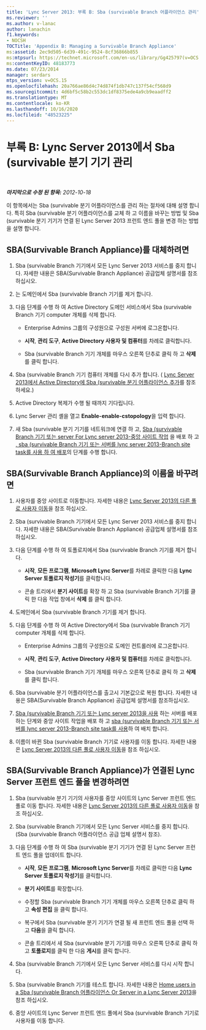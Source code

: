 ```yaml
---
title: 'Lync Server 2013: 부록 B: Sba (survivable Branch 어플라이언스 관리'
ms.reviewer: ''
ms.author: v-lanac
author: lanachin
f1.keywords:
- NOCSH
TOCTitle: 'Appendix B: Managing a Survivable Branch Appliance'
ms:assetid: 2ec9d505-6d39-491c-9524-8cf36866b855
ms:mtpsurl: https://technet.microsoft.com/en-us/library/Gg425797(v=OCS.15)
ms:contentKeyID: 48183773
ms.date: 07/23/2014
manager: serdars
mtps_version: v=OCS.15
ms.openlocfilehash: 20a766ae86d4c74d874f1db747c137f54cf568d9
ms.sourcegitcommit: 4d6bf5c58b2c553dc1df8375ede4a9cb9eaadff2
ms.translationtype: MT
ms.contentlocale: ko-KR
ms.lasthandoff: 10/16/2020
ms.locfileid: "48523225"
---
```

# <a name="appendix-b-managing-a-survivable-branch-appliance-in-lync-server-2013"></a>부록 B: Lync Server 2013에서 Sba (survivable 분기 기기 관리

<div data-xmlns="http://www.w3.org/1999/xhtml">

<div class="topic" data-xmlns="http://www.w3.org/1999/xhtml" data-msxsl="urn:schemas-microsoft-com:xslt" data-cs="https://msdn.microsoft.com/">

<div data-asp="https://msdn2.microsoft.com/asp">



</div>

<div id="mainSection">

<div id="mainBody">

<span> </span>

_**마지막으로 수정 된 항목:** 2012-10-18_

이 항목에서는 Sba (survivable 분기 어플라이언스를 관리 하는 절차에 대해 설명 합니다. 특히 Sba (survivable 분기 어플라이언스를 교체 하 고 이름을 바꾸는 방법 및 Sba (survivable 분기 기기가 연결 된 Lync Server 2013 프런트 엔드 풀을 변경 하는 방법을 설명 합니다.

<div>

## <a name="to-replace-a-survivable-branch-appliance"></a>SBA(Survivable Branch Appliance)를 대체하려면

1.  Sba (survivable Branch 기기에서 모든 Lync Server 2013 서비스를 중지 합니다. 자세한 내용은 SBA(Survivable Branch Appliance) 공급업체 설명서를 참조하십시오.

2.  는 도메인에서 Sba (survivable Branch 기기를 제거 합니다.

3.  다음 단계를 수행 하 여 Active Directory 도메인 서비스에서 Sba (survivable Branch 기기 computer 개체를 삭제 합니다.
    
      - Enterprise Admins 그룹의 구성원으로 구성원 서버에 로그온합니다.
    
      - **시작**, **관리 도구**, **Active Directory 사용자 및 컴퓨터**를 차례로 클릭합니다.
    
      - Sba (survivable Branch 기기 개체를 마우스 오른쪽 단추로 클릭 하 고 **삭제**를 클릭 합니다.

4.  Sba (survivable Branch 기기 컴퓨터 개체를 다시 추가 합니다. ( [Lync Server 2013에서 Active Directory에 Sba (survivable 분기 어플라이언스 추가](lync-server-2013-add-a-survivable-branch-appliance-to-active-directory.md)를 참조 하세요.)

5.  Active Directory 복제가 수행 될 때까지 기다립니다.

6.  Lync Server 관리 셸을 열고 **Enable-enable-cstopology**을 입력 합니다.

7.  새 Sba (survivable 분기 기기를 네트워크에 연결 하 고, [Sba (survivable Branch 기기 또는 server For Lync server 2013-중앙 사이트 작업](lync-server-2013-deploying-a-survivable-branch-appliance-or-server-central-site-tasks.md) 을 배포 하 고 [, sba (survivable Branch 기기 또는 서버를 lync server 2013-Branch site task를 사용 하 여 배포](lync-server-2013-deploy-a-survivable-branch-appliance-or-server-branch-site-task.md)의 단계를 수행 합니다.

</div>

<div>

## <a name="to-rename-a-survivable-branch-appliance"></a>SBA(Survivable Branch Appliance)의 이름을 바꾸려면

1.  사용자를 중앙 사이트로 이동합니다. 자세한 내용은 [Lync Server 2013의 다른 풀로 사용자 이동](lync-server-2013-move-users-to-another-pool.md)을 참조 하십시오.

2.  Sba (survivable Branch 기기에서 모든 Lync Server 2013 서비스를 중지 합니다. 자세한 내용은 SBA(Survivable Branch Appliance) 공급업체 설명서를 참조하십시오.

3.  다음 단계를 수행 하 여 토폴로지에서 Sba (survivable Branch 기기를 제거 합니다.
    
      - **시작**, **모든 프로그램**, **Microsoft Lync Server**를 차례로 클릭한 다음 **Lync Server 토폴로지 작성기**를 클릭합니다.
    
      - 콘솔 트리에서 **분기 사이트**를 확장 하 고 Sba (survivable Branch 기기를 클릭 한 다음 작업 창에서 **삭제** 를 클릭 합니다.

4.  도메인에서 Sba (survivable Branch 기기를 제거 합니다.

5.  다음 단계를 수행 하 여 Active Directory에서 Sba (survivable Branch 기기 computer 개체를 삭제 합니다.
    
      - Enterprise Admins 그룹의 구성원으로 도메인 컨트롤러에 로그온합니다.
    
      - **시작**, **관리 도구**, **Active Directory 사용자 및 컴퓨터**를 차례로 클릭합니다.
    
      - Sba (survivable Branch 기기 개체를 마우스 오른쪽 단추로 클릭 하 고 **삭제**를 클릭 합니다.

6.  Sba (survivable 분기 어플라이언스를 출고시 기본값으로 복원 합니다. 자세한 내용은 SBA(Survivable Branch Appliance) 공급업체 설명서를 참조하십시오.

7.  [Sba (survivable Branch 기기 또는 Lync server 2013을 사용](lync-server-2013-deploying-a-survivable-branch-appliance-or-server-central-site-tasks.md) 하는 서버를 배포 하는 단계와 중앙 사이트 작업을 배포 하 고 [sba (survivable Branch 기기 또는 서버를 lync server 2013-Branch site task를 사용](lync-server-2013-deploy-a-survivable-branch-appliance-or-server-branch-site-task.md)하 여 배치 합니다.

8.  이름이 바뀐 Sba (survivable Branch 기기로 사용자를 이동 합니다. 자세한 내용은 [Lync Server 2013의 다른 풀로 사용자 이동](lync-server-2013-move-users-to-another-pool.md)을 참조 하십시오.

</div>

<div>

## <a name="to-change-the-lync-server-front-end-pool-that-the-survivable-branch-appliance-is-associated-with"></a>SBA(Survivable Branch Appliance)가 연결된 Lync Server 프런트 엔드 풀을 변경하려면

1.  Sba (survivable 분기 기기의 사용자를 중앙 사이트의 Lync Server 프런트 엔드 풀로 이동 합니다. 자세한 내용은 [Lync Server 2013의 다른 풀로 사용자 이동](lync-server-2013-move-users-to-another-pool.md)을 참조 하십시오.

2.  Sba (survivable Branch 기기에서 모든 Lync Server 서비스를 중지 합니다. (Sba (survivable Branch 어플라이언스 공급 업체 설명서 참조).

3.  다음 단계를 수행 하 여 Sba (survivable 분기 기기가 연결 된 Lync Server 프런트 엔드 풀을 업데이트 합니다.
    
      - **시작**, **모든 프로그램**, **Microsoft Lync Server**를 차례로 클릭한 다음 **Lync Server 토폴로지 작성기**를 클릭합니다.
    
      - **분기 사이트**를 확장합니다.
    
      - 수정할 Sba (survivable Branch 기기 개체를 마우스 오른쪽 단추로 클릭 하 고 **속성 편집** 을 클릭 합니다.
    
      - 복구에서 Sba (survivable 분기 기기가 연결 될 새 프런트 엔드 풀을 선택 하 고 **다음**을 클릭 합니다.
    
      - 콘솔 트리에서 새 Sba (survivable 분기 기기를 마우스 오른쪽 단추로 클릭 하 고 **토폴로지**를 클릭 한 다음 **게시**를 클릭 합니다.

4.  Sba (survivable Branch 기기에서 모든 Lync Server 서비스를 다시 시작 합니다.

5.  Sba (survivable Branch 기기를 테스트 합니다. 자세한 내용은 [Home users in a Sba (survivable Branch 어플라이언스 Or Server in a Lync Server 2013](lync-server-2013-home-users-on-a-survivable-branch-appliance-or-server.md)을 참조 하십시오.

6.  중앙 사이트의 Lync Server 프런트 엔드 풀에서 Sba (survivable Branch 기기로 사용자를 이동 합니다.

</div>

</div>

<span> </span>

</div>

</div>

</div>


